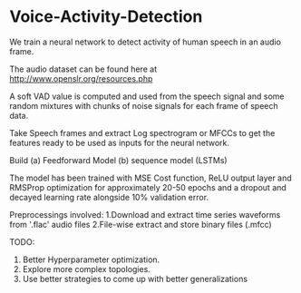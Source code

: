 # Voice-Activity-Detection
We train a neural network to detect activity of human speech in an audio frame. 

The audio dataset can be found here at http://www.openslr.org/resources.php 

A soft VAD value is computed and used from the speech signal and some random mixtures with chunks of noise signals for each frame of speech data.

Take Speech frames and extract Log spectrogram or MFCCs to get the features ready to be used as inputs for the neural network.

Build 
(a) Feedforward Model
(b) sequence model (LSTMs)

The model has been trained with MSE Cost function, ReLU output layer and RMSProp optimization for approximately 20-50 epochs and a dropout and decayed learning rate alongside 10% validation error. 

Preprocessings involved: 
1.Download and extract time series waveforms from '.flac' audio files
2.File-wise extract and store binary files (.mfcc)

TODO: 
1. Better Hyperparameter optimization. 
2. Explore more complex topologies. 
3. Use better strategies to come up with better generalizations

